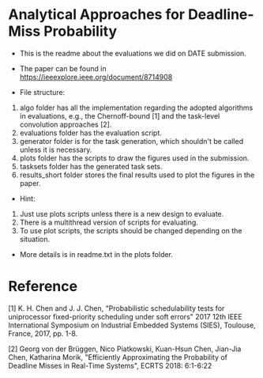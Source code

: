 # Analytical Approaches for Deadline-Miss Probability
- This is the readme about the evaluations we did on DATE submission.
- The paper can be found in https://ieeexplore.ieee.org/document/8714908

- File structure:
1. algo folder has all the implementation regarding the adopted algorithms in evaluations, e.g., the Chernoff-bound [1] and the task-level convolution approaches [2].
2. evaluations folder has the evaluation script.
3. generator folder is for the task generation, which shouldn't be called unless it is necessary.
4. plots folder has the scripts to draw the figures used in the submission.
5. tasksets folder has the generated task sets.
6. results_short folder stores the final results used to plot the figures in the paper.

- Hint:
1. Just use plots scripts unless there is a new design to evaluate.
2. There is a multithread version of scripts for evaluating.
3. To use plot scripts, the scripts should be changed depending on the situation.

- More details is in readme.txt in the plots folder.

# Reference
[1] K. H. Chen and J. J. Chen, "Probabilistic schedulability tests for uniprocessor fixed-priority scheduling under soft errors" 2017 12th IEEE International Symposium on Industrial Embedded Systems (SIES), Toulouse, France, 2017, pp. 1-8.

[2] Georg von der Brüggen, Nico Piatkowski, Kuan-Hsun Chen, Jian-Jia Chen, Katharina Morik, "Efficiently Approximating the Probability of Deadline Misses in Real-Time Systems", ECRTS 2018: 6:1-6:22
